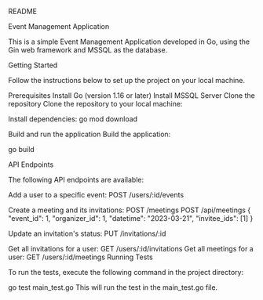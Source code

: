 README

Event Management Application

This is a simple Event Management Application developed in Go, using the Gin web framework and MSSQL as the database.

Getting Started

Follow the instructions below to set up the project on your local machine.

Prerequisites Install Go (version 1.16 or later) Install MSSQL Server Clone the repository Clone the repository to your local machine:

Install dependencies: go mod download

Build and run the application Build the application:

go build

API Endpoints

The following API endpoints are available:

Add a user to a specific event: POST /users/:id/events

Create a meeting and its invitations: POST /meetings POST /api/meetings { "event_id": 1, "organizer_id": 1, "datetime": "2023-03-21", "invitee_ids": [1] }

Update an invitation's status: PUT /invitations/:id

Get all invitations for a user: GET /users/:id/invitations Get all meetings for a user: GET /users/:id/meetings Running Tests

To run the tests, execute the following command in the project directory:

go test main_test.go This will run the test in the main_test.go file.
